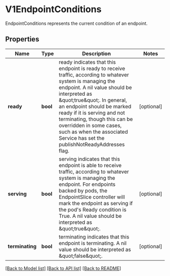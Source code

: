 # V1EndpointConditions

EndpointConditions represents the current condition of an endpoint.

## Properties
Name | Type | Description | Notes
------------ | ------------- | ------------- | -------------
**ready** | **bool** | ready indicates that this endpoint is ready to receive traffic, according to whatever system is managing the endpoint. A nil value should be interpreted as \&quot;true\&quot;. In general, an endpoint should be marked ready if it is serving and not terminating, though this can be overridden in some cases, such as when the associated Service has set the publishNotReadyAddresses flag. | [optional] 
**serving** | **bool** | serving indicates that this endpoint is able to receive traffic, according to whatever system is managing the endpoint. For endpoints backed by pods, the EndpointSlice controller will mark the endpoint as serving if the pod&#39;s Ready condition is True. A nil value should be interpreted as \&quot;true\&quot;. | [optional] 
**terminating** | **bool** | terminating indicates that this endpoint is terminating. A nil value should be interpreted as \&quot;false\&quot;. | [optional] 

[[Back to Model list]](../README.md#documentation-for-models) [[Back to API list]](../README.md#documentation-for-api-endpoints) [[Back to README]](../README.md)


